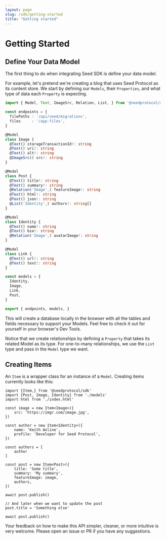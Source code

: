 ```yaml
---
layout: page
slug: /sdk/getting-started
title: "Getting started"
---
```


# Getting Started

## Define Your Data Model

The first thing to do when integrating Seed SDK is define your data model.

For example, let's pretend we're creating a blog that uses Seed Protocol as its content store. We start by defining our `Models`, their `Properties`, and what type of data each `Property` is expecting.

```typescript
import { Model, Text, ImageSrc, Relation, List, } from '@seedprotocol/sdk'

const endpoints = {
  filePaths : '/api/seed/migrations',
  files     : '/app-files',
}

@Model
class Image {
  @Text() storageTransactionId!: string
  @Text() uri!: string
  @Text() alt!: string
  @ImageSrc() src!: string
}

@Model
class Post {
  @Text() title!: string
  @Text() summary!: string
  @Relation('Image',) featureImage!: string
  @Text() html!: string
  @Text() json!: string
  @List('Identity',) authors!: string[]
}

@Model
class Identity {
  @Text() name!: string
  @Text() bio!: string
  @Relation('Image',) avatarImage!: string
}

@Model
class Link {
  @Text() url!: string
  @Text() text!: string
}

const models = {
  Identity,
  Image,
  Link,
  Post,
}

export { endpoints, models, }
```

This will create a database locally in the browser with all the tables and fields necessary to support your Models. Feel free to check it out for yourself in your browser's Dev Tools.

Notice that we create relationships by defining a `Property` that takes its related Model as its type. For one-to-many relationships, we use the `List` type and pass in the `Model` type we want.

## Creating Items

An `Item` is a wrapper class for an instance of a `Model`. Creating items currently looks like this:

```typescript=
import {Item,} from '@seedprotocol/sdk'
import {Post, Image, Identity} from './models'
import html from './index.html'

const image = new Item<Image>({
    src: 'https://imgr.com/image.jpg',
})

const author = new Item<Identity>({
    name: 'Keith Axline',
    profile: 'Developer for Seed Protocol',
})

const authors = [
    author
]

const post = new Item<Post>({
    title: 'Some title',
    summary: 'My summary',
    featureImage: image,
    authors,
})

await post.publish()

// And later when we want to update the post
post.title = 'Something else'

await post.publish()

```

Your feedback on how to make this API simpler, cleaner, or more intuitive is very welcome. Please open an issue or PR if you have any suggestions.
